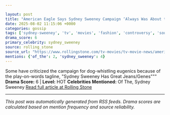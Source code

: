 ```yaml
---

layout: post
title: "American Eagle Says Sydney Sweeney Campaign ‘Always Was About the Jeans’ After Backlash"""
date: 2025-08-02 11:15:06 +0000
categories: gossip
tags: ['sydney-sweeney', 'tv', 'movies', 'fashion', 'controversy', 'source-rolling_stone', 'drama-hot']
drama_score: 6
primary_celebrity: sydney_sweeney
source: rolling_stone
source_url: "https://www.rollingstone.com/tv-movies/tv-movie-news/american-eagle-responds-sydney-sweeney-controversy-1235398866/"""
mentions: {'of_the': 2, 'sydney_sweeney': 4}
---
```


Some have criticized the campaign for dog-whistling eugenics because of the play-on-words tagline, "Sydney Sweeney Has Great Jeans/Genes""" **Drama Score:** 6 | **Level:** HOT **Celebrities Mentioned:** Of The, Sydney Sweeney [Read full article at Rolling Stone](https://www.rollingstone.com/tv-movies/tv-movie-news/american-eagle-responds-sydney-sweeney-controversy-1235398866/)

---

*This post was automatically generated from RSS feeds. Drama scores are calculated based on mention frequency and source reliability.*